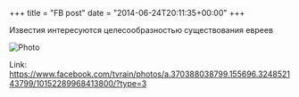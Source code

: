 +++
title = "FB post"
date = "2014-06-24T20:11:35+00:00"
+++

Известия интересуются целесообразностью существования евреев

![Photo](https://scontent.xx.fbcdn.net/v/t1.0-0/s130x130/10460325_10152289968413800_7651237677967990039_n.png?oh=90c885b9ba0d06fd748b3ebdeface137&oe=59B2AA6C)


Link: https://www.facebook.com/tvrain/photos/a.370388038799.155696.324852143799/10152289968413800/?type=3

